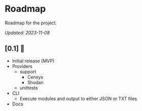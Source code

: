 # Roadmap
Roadmap for the project.

*Updated: 2023-11-08*

## [0.1] :construction:
* Initial release (MVP)
* Providers 
  * support
    * Censys
    * Shodan
  * unittests
* CLI
  * Execute modules and output to either JSON or TXT files
* Docs